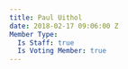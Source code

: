 ```yaml
---
title: Paul Uithol
date: 2018-02-17 09:06:00 Z
Member Type:
  Is Staff: true
  Is Voting Member: true
---
```


